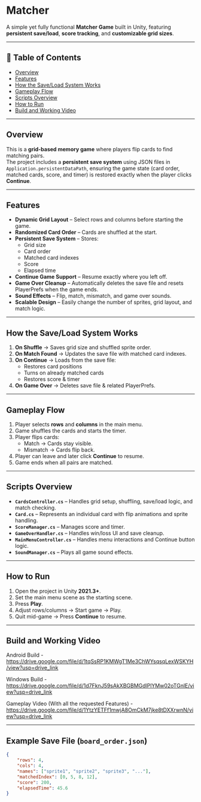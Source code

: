 # Matcher
A simple yet fully functional **Matcher Game** built in Unity, featuring **persistent save/load**, **score tracking**, and **customizable grid sizes**.

---

## 📌 Table of Contents
- [Overview](#overview)
- [Features](#features)
- [How the Save/Load System Works](#how-the-saveload-system-works)
- [Gameplay Flow](#gameplay-flow)
- [Scripts Overview](#scripts-overview)
- [How to Run](#how-to-run)
- [Build and Working Video](#build-and-working-video)

---

## Overview
This is a **grid-based memory game** where players flip cards to find matching pairs.  
The project includes a **persistent save system** using JSON files in `Application.persistentDataPath`, ensuring the game state (card order, matched cards, score, and timer) is restored exactly when the player clicks **Continue**.

---

## Features
- **Dynamic Grid Layout** – Select rows and columns before starting the game.
- **Randomized Card Order** – Cards are shuffled at the start.
- **Persistent Save System** – Stores:
  - Grid size
  - Card order
  - Matched card indexes
  - Score
  - Elapsed time
- **Continue Game Support** – Resume exactly where you left off.
- **Game Over Cleanup** – Automatically deletes the save file and resets PlayerPrefs when the game ends.
- **Sound Effects** – Flip, match, mismatch, and game over sounds.
- **Scalable Design** – Easily change the number of sprites, grid layout, and match logic.

---

## How the Save/Load System Works
1. **On Shuffle** → Saves grid size and shuffled sprite order.
2. **On Match Found** → Updates the save file with matched card indexes.
3. **On Continue** → Loads from the save file:
   - Restores card positions
   - Turns on already matched cards
   - Restores score & timer
4. **On Game Over** → Deletes save file & related PlayerPrefs.

---

## Gameplay Flow
1. Player selects **rows** and **columns** in the main menu.
2. Game shuffles the cards and starts the timer.
3. Player flips cards:
   - Match → Cards stay visible.
   - Mismatch → Cards flip back.
4. Player can leave and later click **Continue** to resume.
5. Game ends when all pairs are matched.

---

## Scripts Overview
- **`CardsController.cs`** – Handles grid setup, shuffling, save/load logic, and match checking.
- **`Card.cs`** – Represents an individual card with flip animations and sprite handling.
- **`ScoreManager.cs`** – Manages score and timer.
- **`GameOverHandler.cs`** – Handles win/loss UI and save cleanup.
- **`MainMenuController.cs`** – Handles menu interactions and Continue button logic.
- **`SoundManager.cs`** – Plays all game sound effects.

---

## How to Run
1. Open the project in Unity **2021.3+**.
2. Set the main menu scene as the starting scene.
3. Press **Play**.
4. Adjust rows/columns → Start game → Play.
5. Quit mid-game → Press **Continue** to resume.

---

## Build and Working Video 

Android Build - https://drive.google.com/file/d/1tqSsRP1KMWgT1Me3ChWYsqsqLexWSKYH/view?usp=drive_link

Windows Build - https://drive.google.com/file/d/1d7FknJ59sAkXBGBMGdlPlYMw02oTGnlE/view?usp=drive_link

Gameplay Video (With all the requested Features) - https://drive.google.com/file/d/1YtzYETFf1mwjA8OmCkM7jke8tDXXrwnN/view?usp=drive_link


---

## Example Save File (`board_order.json`)
```json
{
    "rows": 4,
    "cols": 4,
    "names": ["sprite1", "sprite2", "sprite3", "..."],
    "matchedIndex": [0, 5, 8, 12],
    "score": 200,
    "elapsedTime": 45.6
}
